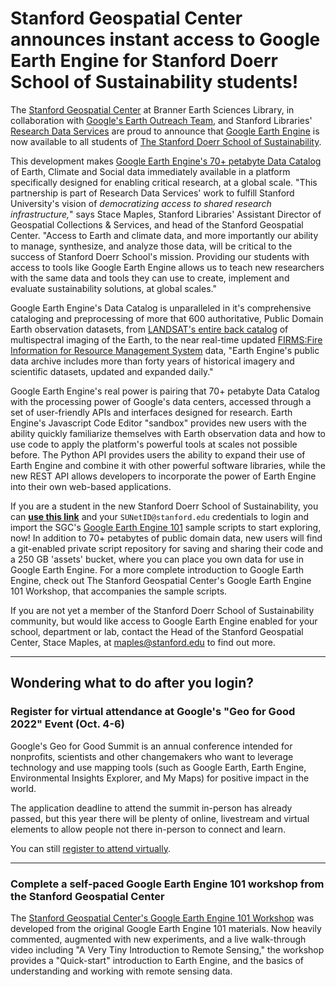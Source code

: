 # Stanford Geospatial Center announces instant access to Google Earth Engine for Stanford Doerr School of Sustainability students!

The [Stanford Geospatial Center](gis.stanford.edu) at Branner Earth Sciences Library, in collaboration with  [Google's Earth Outreach Team](https://www.google.com/earth/outreach/), and Stanford Libraries' [Research Data Services](https://library.stanford.edu/research-data-services) are proud to announce that [Google Earth Engine](https://earthengine.google.com/) is now available to all students of [The Stanford Doerr School of Sustainability](https://sustainability.stanford.edu/).

This development makes [Google Earth Engine's 70+ petabyte Data Catalog](https://developers.google.com/earth-engine/datasets) of Earth, Climate and Social data immediately available in a platform specifically designed for enabling critical research, at a global scale. "This partnership is part of Research Data Services' work to fulfill Stanford University's vision of _democratizing access to shared research infrastructure,_" says Stace Maples, Stanford Libraries' Assistant Director of Geospatial Collections & Services, and head of the Stanford Geospatial Center. "Access to Earth and climate data, and more importantly our ability to manage, synthesize, and analyze those data, will be critical to the success of Stanford Doerr School's mission. Providing our students with access to tools like Google Earth Engine allows us to teach new researchers with the same data and tools they can use to create, implement and evaluate sustainability solutions, at global scales."

Google Earth Engine's Data Catalog is unparalleled in it's comprehensive cataloging and preprocessing of more that 600 authoritative, Public Domain Earth observation datasets, from [LANDSAT's entire back catalog](https://developers.google.com/earth-engine/datasets/catalog/landsat) of multispectral imaging of the Earth, to the near real-time updated [FIRMS:Fire Information for Resource Management System](https://developers.google.com/earth-engine/datasets/catalog/FIRMS) data, "Earth Engine's public data archive includes more than forty years of historical imagery and scientific datasets, updated and expanded daily."

Google Earth Engine's real power is pairing that 70+ petabyte Data Catalog with the processing power of Google's data centers, accessed through a set of user-friendly APIs and interfaces designed for research. Earth Engine's Javascript Code Editor "sandbox" provides new users with the ability quickly familiarize themselves with Earth observation data and how to use code to apply the platform's powerful tools at scales not possible before. The Python API provides users the ability to expand their use of Earth Engine and combine it with other powerful software libraries, while the new REST API allows developers to incorporate the power of Earth Engine into their own web-based applications.

If you are a student in the new Stanford Doerr School of Sustainability, you can [**use this link**](https://goo.gl/9f9NgB) and your `SUNetID@stanford.edu` credentials to login and import the SGC's [Google Earth Engine 101](https://arcg.is/0DmS590) sample scripts to start exploring, now! In addition to 70+ petabytes of public domain data, new users will find a git-enabled private script repository for saving and sharing their code and a 250 GB 'assets' bucket, where you can place you own data for use in Google Earth Engine. For a more complete introduction to Google Earth Engine, check out The Stanford Geospatial Center's Google Earth Engine 101 Workshop, that accompanies the sample scripts.

If you are not yet a member of the Stanford Doerr School of Sustainability community, but would like access to Google Earth Engine enabled for your school, department or lab, contact the Head of the Stanford Geospatial Center, Stace Maples, at maples@stanford.edu to find out more.  

----
## Wondering what to do after you login?

### Register for virtual attendance at Google's "Geo for Good 2022" Event (Oct. 4-6)
Google's Geo for Good Summit is an annual conference intended for nonprofits, scientists and other changemakers who want to leverage technology and use mapping tools (such as Google Earth, Earth Engine, Environmental Insights Explorer, and My Maps) for positive impact in the world.

The application deadline to attend the summit in-person has already passed, but this year there will be plenty of online, livestream and virtual elements to allow people not there in-person to connect and learn.  

You can still [register to attend virtually](https://earthoutreachonair.withgoogle.com/events/geoforgood22?tab=virtual&expand=module:attend-virtually).

----

### Complete a self-paced Google Earth Engine 101 workshop from the Stanford Geospatial Center   

The [Stanford Geospatial Center's Google Earth Engine 101 Workshop](https://arcg.is/0DmS590) was developed from the original Google Earth Engine 101 materials. Now heavily commented, augmented with new experiments, and a live walk-through video including "A Very Tiny Introduction to Remote Sensing," the workshop provides a "Quick-start" introduction to Earth Engine, and the basics of understanding and working with remote sensing data.   
